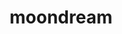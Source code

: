 ---
git: https://github.com/vikhyat/moondream
logohandle: moondreamai
sort: moondream
title: moondream
website: https://moondream.ai/
---